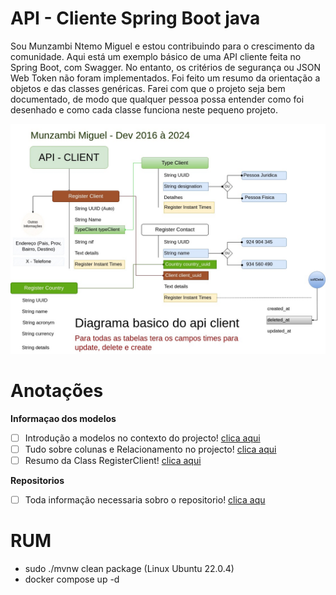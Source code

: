 # API - Cliente Spring Boot java

Sou Munzambi Ntemo Miguel e estou contribuindo para o crescimento da comunidade. Aqui está um exemplo básico de uma API cliente feita no Spring Boot, com Swagger. No entanto, os critérios de segurança ou JSON Web Token não foram implementados. Foi feito um resumo da orientação a objetos e das classes genéricas. Farei com que o projeto seja bem documentado, de modo que qualquer pessoa possa entender como foi desenhado e como cada classe funciona neste pequeno projeto.

![Texto alternativo](img/ClientApi.jpg)

# Anotações

**Informaçao dos modelos**

* [ ] Introdução a modelos no contexto do projecto! [clica aqui](https://github.com/soft-munzambi/client-api/blob/main/helpers/models/Introducao.md)
* [ ] Tudo sobre colunas e Relacionamento no projecto! [clica aqui](https://github.com/soft-munzambi/client-api/blob/main/helpers/models/RelacionamentoEColunas.md)
* [ ] Resumo da Class RegisterClient! [clica aqui](https://github.com/soft-munzambi/client-api/blob/main/helpers/models/RegisterClient.md)

**Repositorios**

* [ ] Toda informação necessaria sobro o repositorio! [clica aqu](https://github.com/soft-munzambi/client-api/blob/main/helpers/Repositories/RegisterClientRepository.md)

# RUM

* sudo ./mvnw clean package (Linux Ubuntu 22.0.4)
* docker compose up -d
